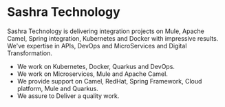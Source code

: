 
# Sashra Technology <br>
Sashra Technology is delivering integration projects on Mule, Apache Camel, Spring integration, Kubernetes and Docker with impressive results. 
We've expertise in APIs, DevOps and MicroServices and Digital Transformation.

* We work on Kubernetes, Docker, Quarkus and DevOps.
* We work on Microservices, Mule and Apache Camel.
* We provide support on Camel, RedHat, Spring Framework, Cloud platform, Mule and Quarkus.
* We assure to Deliver a quality work.
